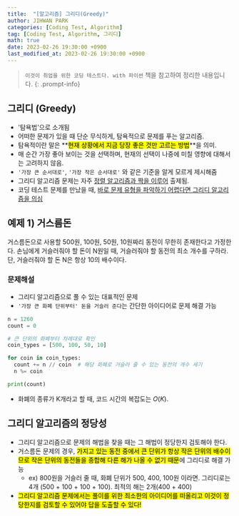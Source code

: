 ```yaml
---
title:  "[알고리즘] 그리디(Greedy)"
author: JIHWAN PARK
categories: [Coding Test, Algorithm]
tag: [Coding Test, Algorithm, 그리디]
math: true
date: 2023-02-26 19:30:00 +0900
last_modified_at: 2023-02-26 19:30:00 +0900
---
```

> `이것이 취업을 위한 코딩 테스트다. with 파이썬` 책을 참고하여 정리한 내용입니다.
{: .prompt-info}

## 그리디 (Greedy)
- '탐욕법'으로 소개됨
- 어떠한 문제가 있을 때 단순 무식하게, 탐욕적으로 문제를 푸는 알고리즘.
- 탐욕적이란 말은 **<mark>현재 상황에서 지금 당장 좋은 것만 고르는 방법</mark>**을 의미.
- 매 순간 가장 좋아 보이는 것을 선택하며, 현재의 선택이 나중에 미칠 영향에 대해서는 고려하지 않음.
- `'가장 큰 순서대로'`, `'가장 작은 순서대로'` 와 같은 기준을 알게 모르게 제시해줌
- 그리디 알고리즘 문제는 자주 <u>정렬 알고리즘과 짝을 이루어</u> 출제됨.
- 코딩 테스트 문제를 만났을 때, <u>바로 문제 유형을 파악하기 어렵다면 그리디 알고리즘을 의심</u>

## 예제 1) 거스름돈
거스름돈으로 사용할 500원, 100원, 50원, 10원짜리 동전이 무한히 존재한다고 가정한다. 손님에게 거슬러줘야 할 돈이 N원일 때, 거슬러줘야 할 동전의 최소 개수를 구하라. 단, 거슬러줘야 할 돈 N은 항상 10의 배수이다.

### **문제해설**
- 그리디 알고리즘으로 풀 수 있는 대표적인 문제
- `'가장 큰 화폐 단위부터' 돈을 거슬러 준다`는 간단한 아이디어로 문제 해결 가능

```python
n = 1260
count = 0

# 큰 단위의 화폐부터 차례대로 확인
coin_types = [500, 100, 50, 10]

for coin in coin_types:
  count += n // coin  # 해당 화폐로 거슬러 줄 수 있는 동전의 개수 세기
  n %= coin

print(count)
```
- 화폐의 종류가 K개라고 할 때, 코드 시간의 복잡도는 $O(K)$.

## 그리디 알고리즘의 정당성
- 그리디 알고리즘으로 문제의 해법을 찾을 때는 그 해법이 정당한지 검토해야 한다.
- 거스름돈 문제의 경우, <mark>가지고 있는 동전 중에서 큰 단위가 항상 작은 단위의 배수이므로 작은 단위의 동전들을 종합해 다른 해가 나올 수 없기 때문</mark>에 그리디로 해결 가능
  - ex) 800원을 거슬러 줄 때, 화폐 단위가 500, 400, 100원 이라면. 그리디로는 4개 (500 + 100 + 100 + 100). 최적의 해는 2개(400 + 400)
- <mark>그리디 알고리즘 문제에서는 풀이를 위한 최소한의 아이디어를 떠올리고 이것이 정당한지를 검토할 수 있어야 답을 도출할 수 있다!</mark>
